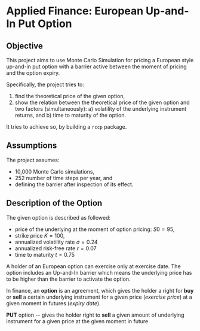 # Applied Finance: European Up-and-In Put Option

## Objective

This project aims to use Monte Carlo Simulation for pricing a European style up-and-in put option with a barrier active between the moment of pricing and the option expiry.

Specifically, the project tries to:

1. find the theoretical price of the given option,
2. show the relation between the theoretical price of the given option and two factors (simultaneously):
    a) volatility of the underlying instrument returns, and
    b) time to maturity of the option.

It tries to achieve so, by building a `rccp` package. 

## Assumptions

The project assumes: 

* 10,000 Monte Carlo simulations,
* 252 number of time steps per year, and
* defining the barrier after inspection of its effect.


## Description of the Option

The given option is described as followed: 

* price of the underlying at the moment of option pricing: $S0 = 95$,
* strike price $K = 100$,
* annualized volatility rate $\sigma = 0.24$ 
* annualized risk-free rate $r = 0.07$
* time to maturity $t = 0.75$
  
A holder of an European option can exercise only at exercise date. The option includes an Up-and-In barrier which means the underlying price has to be higher than the barrier to activate the option.

In finance, an **option** is an agreement, which gives the holder a right for **buy** or **sell** a certain underlying instrument for a given price (*exercise price*) at a given moment in futures (*expiry date*).

**PUT** option -- gives the holder right to **sell** a given amount of underlying instrument for a given price at the given moment in future
 

